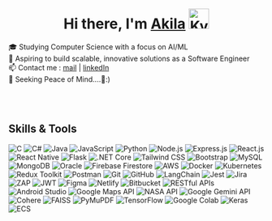 <h1 align="center"> Hi there, I'm <a href="https://www.linkedin.com/in/akila-elladeniya-5a9993217">Akila</a> <img height="40" alt="Kyubey" src="https://raw.githubusercontent.com/innng/innng/master/assets/kyubey.gif"/></h1>

🎓 Studying Computer Science with a focus on AI/ML<br>
🚀 Aspiring to build scalable, innovative solutions as a Software Engineer <br>
📫 Contact me : [mail](mailto:akila.elladeniya@gmail.com) | <a href="https://www.linkedin.com/in/akila-elladeniya-5a9993217">linkedIn</a> <br>
🌱 Seeking Peace of Mind....🤍:)

<br>
<br>

## Skills & Tools

![C](https://img.shields.io/badge/-C-333333?logo=c&logoColor=white)
![C#](https://img.shields.io/badge/-C%23-333333?logo=c-sharp&logoColor=white)
![Java](https://img.shields.io/badge/-Java-333333?logo=java&logoColor=white)
![JavaScript](https://img.shields.io/badge/-JavaScript-333333?logo=javascript&logoColor=white)
![Python](https://img.shields.io/badge/-Python-333333?logo=python&logoColor=white)
![Node.js](https://img.shields.io/badge/-Node.js-333333?logo=node.js&logoColor=white)
![Express.js](https://img.shields.io/badge/-Express.js-333333?logo=express&logoColor=white)
![React.js](https://img.shields.io/badge/-React.js-333333?logo=react&logoColor=white)
![React Native](https://img.shields.io/badge/-React%20Native-333333?logo=react&logoColor=white)
![Flask](https://img.shields.io/badge/-Flask-333333?logo=flask&logoColor=white)
![.NET Core](https://img.shields.io/badge/-.NET_Core-333333?logo=dotnet&logoColor=white)
![Tailwind CSS](https://img.shields.io/badge/-Tailwind_CSS-333333?logo=tailwindcss&logoColor=white)
![Bootstrap](https://img.shields.io/badge/-Bootstrap-333333?logo=bootstrap&logoColor=white)
![MySQL](https://img.shields.io/badge/-MySQL-333333?logo=mysql&logoColor=white)
![MongoDB](https://img.shields.io/badge/-MongoDB-333333?logo=mongodb&logoColor=white)
![Oracle](https://img.shields.io/badge/-Oracle-333333?logo=oracle&logoColor=white)
![Firebase Firestore](https://img.shields.io/badge/-Firestore-333333?logo=firebase&logoColor=white)
![AWS](https://img.shields.io/badge/-AWS-333333?logo=amazonaws&logoColor=white)
![Docker](https://img.shields.io/badge/-Docker-333333?logo=docker&logoColor=white)
![Kubernetes](https://img.shields.io/badge/-Kubernetes-333333?logo=kubernetes&logoColor=white)
![Redux Toolkit](https://img.shields.io/badge/-Redux_Toolkit-333333?logo=redux&logoColor=white)
![Postman](https://img.shields.io/badge/-Postman-333333?logo=postman&logoColor=white)
![Git](https://img.shields.io/badge/-Git-333333?logo=git&logoColor=white)
![GitHub](https://img.shields.io/badge/-GitHub-333333?logo=github&logoColor=white)
![LangChain](https://img.shields.io/badge/-LangChain-333333?logo=langchain&logoColor=white)
![Jest](https://img.shields.io/badge/-Jest-333333?logo=jest&logoColor=white)
![Jira](https://img.shields.io/badge/-Jira-333333?logo=jira&logoColor=white)
![ZAP](https://img.shields.io/badge/-OWASP_ZAP-333333?logo=OWASP&logoColor=white)
![JWT](https://img.shields.io/badge/-JWT-333333?logo=jsonwebtokens&logoColor=white)
![Figma](https://img.shields.io/badge/-Figma-333333?logo=figma&logoColor=white)
![Netlify](https://img.shields.io/badge/-Netlify-333333?logo=netlify&logoColor=white)
![Bitbucket](https://img.shields.io/badge/-Bitbucket-333333?logo=bitbucket&logoColor=white)
![RESTful APIs](https://img.shields.io/badge/-RESTful_APIs-333333?logo=spring&logoColor=white)
![Android Studio](https://img.shields.io/badge/-Android_Studio-333333?logo=android-studio&logoColor=white)
![Google Maps API](https://img.shields.io/badge/-Google_Maps_API-333333?logo=google-maps&logoColor=white)
![NASA API](https://img.shields.io/badge/-NASA_APIs-333333?logo=nasa&logoColor=white)
![Google Gemini API](https://img.shields.io/badge/-Gemini_API-333333?logo=google&logoColor=white)
![Cohere](https://img.shields.io/badge/-Cohere-333333?logo=cohere&logoColor=white)
![FAISS](https://img.shields.io/badge/-FAISS-333333?logo=faiss&logoColor=white)
![PyMuPDF](https://img.shields.io/badge/-PyMuPDF-333333?logo=python&logoColor=white)
![TensorFlow](https://img.shields.io/badge/-TensorFlow-333333?logo=tensorflow&logoColor=white)
![Google Colab](https://img.shields.io/badge/-Google_Colab-333333?logo=googlecolab&logoColor=white)
![Keras](https://img.shields.io/badge/-Keras-333333?logo=keras&logoColor=white)
![ECS](https://img.shields.io/badge/-AWS_ECS-333333?logo=amazonaws&logoColor=white)



